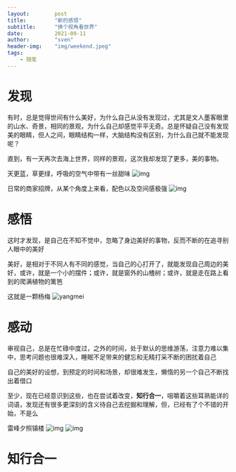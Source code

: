 ```yaml
---
layout:        post  
title:         "新的感悟"  
subtitle:      "换个视角看世界"  
date:          2021-09-11  
author:        "sven"  
header-img:    "img/weekend.jpeg"  
tags:
    - 随笔
---
```


# 发现 
有时，总是觉得世间有什么美好，为什么自己从没有发现过，尤其是文人墨客眼里的山水、奇景，相同的景观，为什么自己却感觉平平无奇。总是怀疑自己没有发现美的眼睛，但人之间，眼睛结构一样，大脑结构没有区别，为什么自己就不能发现呢？  

直到，有一天再次去海上世界，同样的景观，这次我却发现了更多，美的事物。  
 
天更蓝，草更绿，呼吸的空气中带有一丝甜味
![img](https://sven-blog.oss-cn-shanghai.aliyuncs.com/blog_img/IMG_2724.JPG)

日常的商家招牌，从某个角度上来看，配色以及空间感极强
![img](https://sven-blog.oss-cn-shanghai.aliyuncs.com/blog_img/IMG_2723.JPG)

# 感悟
这时才发现，是自己在不知不觉中，忽略了身边美好的事物，反而不断的在追寻别人眼中的美好  

美好，是相对于不同人有不同的感觉，当自己的心打开了，就能发现自己周边的美好，或许，就是一个小的摆件；或许，就是窗外的山楂树；或许，就是走在路上看到的爬满植物的篱笆

这就是一颗杨梅
![yangmei](https://sven-blog.oss-cn-shanghai.aliyuncs.com/blog_img/IMG_2681.JPG)

# 感动
审视自己，总是在忙碌中度过，之外的时间，处于默认的思维游荡，注意力难以集中，思考问题也很难深入，睡眠不足带来的健忘和无精打采不断的困扰着自己  

自己的美好的设想，到预定的时间和场景，却很难发生，懒惰的另一个自己不断找出着借口  

至少，现在已经意识到这些，也在尝试着改变，**知行合一**，咀嚼着这些耳熟能详的词语，发现还有很多更深刻的含义待自己去挖掘和理解，但，已经有了个不错的开始，不是么


雷峰夕照镇楼
![img](https://sven-blog.oss-cn-shanghai.aliyuncs.com/blog_img/IMG_2691.jpg)
![img](https://sven-blog.oss-cn-shanghai.aliyuncs.com/blog_img/IMG_2690.jpg)

# 知行合一
